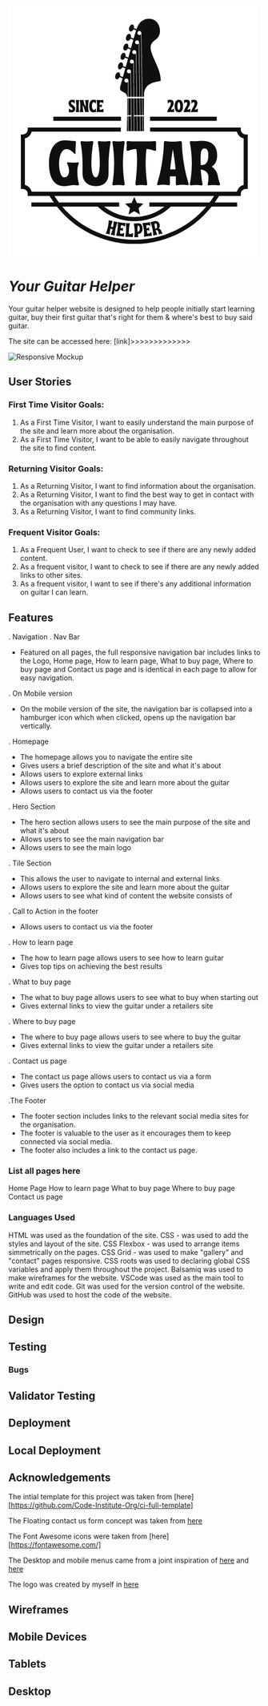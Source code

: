 ![Guitar Helper Logo](documentation\newlogo.png)

# *Your Guitar Helper*

Your guitar helper website is designed to help people initially start learning guitar, buy their first guitar that's right for them & where's best to buy said guitar. 

The site can be accessed here: [link]>>>>>>>>>>>>>

![Responsive Mockup](responsive_mockup.png)


## User Stories 

### First Time Visitor Goals: 

1. As a First Time Visitor, I want to easily understand the main purpose of the site and learn more about the organisation.
2. As a First Time Visitor, I want to be able to easily navigate throughout the site to find content.


### Returning Visitor Goals:

1. As a Returning Visitor, I want to find information about the organisation.
2. As a Returning Visitor, I want to find the best way to get in contact with the organisation with any questions I may have.
3. As a Returning Visitor, I want to find community links.

### Frequent Visitor Goals:

1. As a Frequent User, I want to check to see if there are any newly added content.
2. As a frequent visitor, I want to check to see if there are any newly added links to other sites.
3. As a frequent visitor, I want to see if there's any additional information on guitar I can learn.

## Features 

. Navigation
. Nav Bar
- Featured on all pages, the full responsive navigation bar includes links to the Logo, Home page, How to learn page, What to buy page, Where to buy page and Contact us page and is identical in each page to allow for easy navigation.

. On Mobile version
- On the mobile version of the site, the navigation bar is collapsed into a hamburger icon which when clicked, opens up the navigation bar vertically.

. Homepage
- The homepage allows you to navigate the entire site 
- Gives users a brief description of the site and what it's about
- Allows users to explore external links 
- Allows users to explore the site and learn more about the guitar
- Allows users to contact us via the footer

. Hero Section
- The hero section allows users to see the main purpose of the site and what it's about
- Allows users to see the main navigation bar
- Allows users to see the main logo

. Tile Section 
- This allows the user to navigate to internal and external links
- Allows users to explore the site and learn more about the guitar
- Allows users to see what kind of content the website consists of

. Call to Action in the footer 
- Allows users to contact us via the footer

. How to learn page
- The how to learn page allows users to see how to learn guitar
- Gives top tips on achieving the best results

. What to buy page
- The what to buy page allows users to see what to buy when starting out
- Gives external links to view the guitar under a retailers site

. Where to buy page
- The where to buy page allows users to see where to buy the guitar
- Gives external links to view the guitar under a retailers site

. Contact us page
- The contact us page allows users to contact us via a form
- Gives users the option to contact us via social media

.The Footer 
- The footer section includes links to the relevant social media sites for the organisation.
- The footer is valuable to the user as it encourages them to keep connected via social media.
- The footer also includes a link to the contact us page.

### List all pages here

Home Page
How to learn page
What to buy page
Where to buy page
Contact us page


### Languages Used

HTML was used as the foundation of the site.
CSS - was used to add the styles and layout of the site.
CSS Flexbox - was used to arrange items simmetrically on the pages.
CSS Grid - was used to make "gallery" and "contact" pages responsive.
CSS roots was used to declaring global CSS variables and apply them throughout the project.
Balsamiq was used to make wireframes for the website.
VSCode was used as the main tool to write and edit code.
Git was used for the version control of the website.
GitHub was used to host the code of the website.

## Design

## Testing

### Bugs

## Validator Testing

## Deployment

## Local Deployment

## Acknowledgements

The intial template for this project was taken from [here][https://github.com/Code-Institute-Org/ci-full-template]

The Floating contact us form concept was taken from [here][https://codepen.io/shantedenise/pen/GYyxWV]

The Font Awesome icons were taken from [here][https://fontawesome.com/]

The Desktop and mobile menus came from a joint inspiration of [here](https://www.w3schools.com/howto/howto_css_sidebar_responsive.asp) and [here][https://www.youtube.com/@KevinPowell]

The logo was created by myself in [here][https://www.canva.com/]

## Wireframes 

## Mobile Devices 

## Tablets 

## Desktop

[https://codepen.io/shantedenise/pen/GYyxWV]: https://codepen.io/shantedenise/pen/GYyxWV
[https://www.youtube.com/@KevinPowell]: https://www.youtube.com/@KevinPowell
[https://www.canva.com/]: https://www.canva.com/ "Canva"